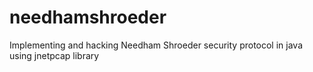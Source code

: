 # needhamshroeder
Implementing and hacking Needham Shroeder security protocol in java using jnetpcap library
